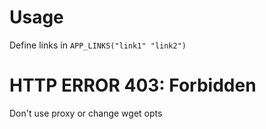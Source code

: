 # Usage

Define links in `APP_LINKS("link1" "link2")`

# HTTP ERROR 403: Forbidden

Don't use proxy or change wget opts
